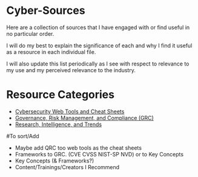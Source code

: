 # Cyber-Sources
Here are a collection of sources that I have engaged with or find useful in no particular order.

I will do my best to explain the significance of each and why I find it useful as a resource in each individual file.

I will also update this list periodically as I see with respect to relevance to my use and my perceived relevance to the industry.


# Resource Categories
- [Cybersecurity Web Tools and Cheat Sheets](Tools.md)
- [Governance, Risk Management, and Compliance (GRC)](GRC.md)
- [Research, Intelligence, and Trends](Security_Intelligence.md)


#To sort/Add
- Maybe add QRC too web tools as the cheat sheets
- Frameworks to GRC. (CVE CVSS NIST-SP NVD) or to Key Concepts
- Key Concepts (& Frameworks?)
- Content/Trainings/Creators I Recommend
